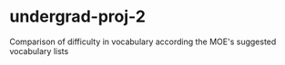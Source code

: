 # undergrad-proj-2
Comparison of difficulty in vocabulary according the MOE's suggested vocabulary lists
